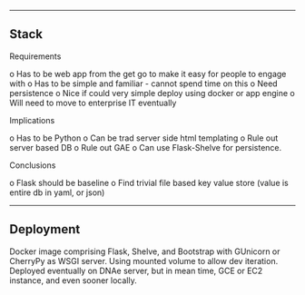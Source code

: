 
-------------------------------------------------------------------------------
Stack
-------------------------------------------------------------------------------
Requirements

o  Has to be web app from the get go to make it easy for people to engage with
o  Has to be simple and familiar - cannot spend time on this
o  Need persistence
o  Nice if could very simple deploy using docker or app engine
o  Will need to move to enterprise IT eventually

Implications

o  Has to be Python
o  Can be trad server side html templating
o  Rule out server based DB
o  Rule out GAE
o  Can use Flask-Shelve for persistence.

Conclusions

o  Flask should be baseline
o  Find trivial file based key value store (value is entire db in yaml, or
   json)

-------------------------------------------------------------------------------
Deployment
-------------------------------------------------------------------------------
Docker image comprising Flask, Shelve, and Bootstrap with GUnicorn or CherryPy
as WSGI server.
Using mounted volume to allow dev iteration.
Deployed eventually on DNAe server, but in mean time, GCE or EC2 instance, and
even sooner locally.
